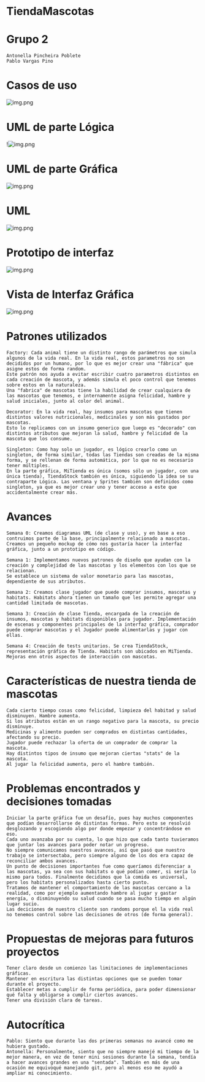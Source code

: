 # TiendaMascotas

# Grupo 2
    Antonella Pincheira Poblete
    Pablo Vargas Pino
# Casos de uso
![img.png](casos.png)

# UML de parte Lógica
!![img.png](UMLLog.png)

# UML de parte Gráfica
![img.png](UMLGraph.png)

# UML 
![img.png](UML.png)

# Prototipo de interfaz
![img.png](Prototipo.png)

# Vista de Interfaz Gráfica
![img.png](Interfaz_Final.png)

# Patrones utilizados
    Factory: Cada animal tiene un distinto rango de parámetros que simula algunos de la vida real. En la vida real, estos parametros no son decididos por un humano, por lo que es mejor crear una "fábrica" que asigne estos de forma random.
    Este patrón nos ayuda a evitar escribir cuatro parametros distintos en cada creación de mascota, y además simula el poco control que tenemos sobre estos en la naturaleza.
    Una "fabrica" de mascotas tiene la habilidad de crear cualquiera de las mascotas que tenemos, e internamente asigna felicidad, hambre y salud iniciales, junto al color del animal.
    
    Decorator: En la vida real, hay insumos para mascotas que tienen distintos valores nutricionales, medicinales y son más gustados por mascotas.
    Esto lo replicamos con un insumo generico que luego es "decorado" con distintos atributos que mejoran la salud, hambre y felicidad de la mascota que los consume.

    Singleton: Como hay solo un jugador, es lógico crearlo como un singleton, de forma similar, todas las Tiendas son creadas de la misma forma, y se rellenan de forma automática, por lo que no es necesario tener múltiples.
    En la parte gráfica, MiTienda es única (somos sólo un jugador, con una única tienda), TiendaStock también es única, siguiendo la idea se su contraparte Lógica. Las ventana y Sprites también son definidos como singleton, ya que es mejor crear uno y tener acceso a este que accidentalmente crear más.


# Avances 
    Semana 0: Creamos diagramas UML (de clase y uso), y en base a eso contruimos parte de la base, principalmente relacionado a mascotas.
    Creamos un pequeño mockup de cómo nos gustaría hacer la interfaz gráfica, junto a un prototipo en código.
    
    Semana 1: Implementamos nuevos patrones de diseño que ayudan con la creación y complejidad de las mascotas y los elementos con los que se relacionan.
    Se establece un sistema de valor monetario para las mascotas, dependiente de sus atributos.

    Semana 2: Creamos clase jugador que puede comprar insumos, mascotas y habitats. Habitats ahora tienen un tamaño que les permite agregar una cantidad limitada de mascotas.

    Semana 3: Creación de clase Tienda, encargada de la creación de insumos, mascotas y habitats disponibles para jugador. Implementación de escenas y componentes principales de la interfaz gráfica, comprador puede comprar mascotas y el Jugador puede alimentarlas y jugar con ellas.

    Semana 4: Creación de tests unitarios. Se crea TiendaStock, representación gráfica de Tienda. Habitats son ubicados en MiTienda. Mejoras enn otros aspectos de interacción con mascotas.

    
# Características de nuestra tienda de mascotas
    Cada cierto tiempo cosas como felicidad, limpieza del habitad y salud disminuyen. Hambre aumenta.
    Si los atributos están en un rango negativo para la mascota, su precio disminuye.
    Medicinas y alimento pueden ser comprados en distintas cantidades, afectando su precio.
    Jugador puede rechazar la oferta de un comprador de comprar la mascota. 
    Hay distintos tipos de insumo que mejoran ciertas "stats" de la mascota. 
    Al jugar la felicidad aumenta, pero el hambre también.

# Problemas encontrados y decisiones tomadas
    Iniciar la parte gráfica fue un desafío, pues hay muchos componentes que podían desarrollarse de distintas formas. Pero esto se resolvió desglozando y escogiendo algo por donde empezar y concentrándose en eso.
    Cada uno avanzaba por su cuenta, lo que hizo que cada tanto tuvieramos que juntar los avances para poder notar un progreso.
    No siempre comunicamos nuestros avances, así que pasó que nuestro trabajo se intersectaba, pero siempre alguno de los dos era capaz de reconciliar ambos avances.
    Un punto de decisiones importantes fue como queríamos diferenciar a las mascotas, ya sea con sus habitats o qué podían comer, si sería lo mismo para todos. Finalmente decidimos que la comida es universal, pero los habitats personalizados hasta cierto punto.
    Tratamos de mantener el comportamiento de las mascotas cercano a la realidad, como por ejemplo aumentando hambre al jugar y gastar energía, o disminuyendo su salud cuando se pasa mucho tiempo en algún lugar sucio.
    Las deciciones de nuestro cliente son randoms porque el la vida real no tenemos control sobre las decisiones de otros (de forma general).
    
    
# Propuestas de mejoras para futuros proyectos
    Tener claro desde un comienzo las limitaciones de implementaciones gráficas.
    Mantener en escritura las distintas opciones que se pueden tomar durante el proyecto.
    Establecer metas a cumplir de forma periódica, para poder dimensionar qué falta y obligarse a cumplir ciertos avances.
    Tener una división clara de tareas.

# Autocrítica
    Pablo: Siento que durante las dos primeras semanas no avancé como me hubiera gustado.
    Antonella: Personalmente, siento que no siempre manejé mi tiempo de la mejor manera, en vez de tener mini sesiones durante la semana, tendía a hacer avances grandes en una "sentada". También en más de una ocasión me equivoqué manejando git, pero al menos eso me ayudó a ampliar mi conocimiento.

    